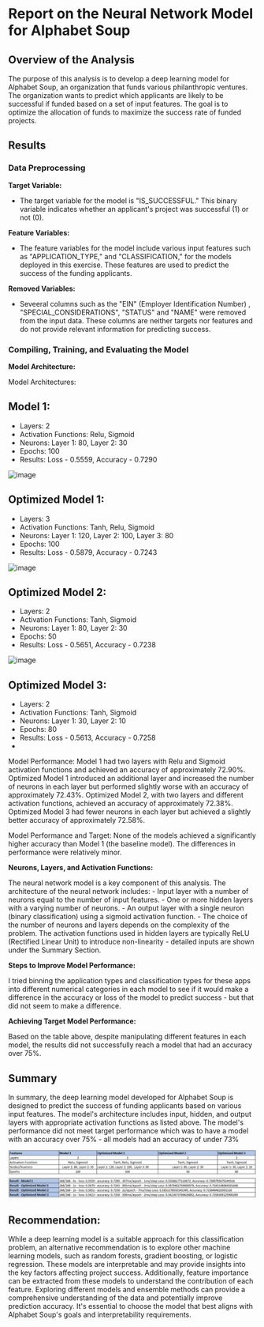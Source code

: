 # Report on the Neural Network Model for Alphabet Soup

## Overview of the Analysis

The purpose of this analysis is to develop a deep learning model for Alphabet Soup, an organization that funds various philanthropic ventures. The organization wants to predict which applicants are likely to be successful if funded based on a set of input features. The goal is to optimize the allocation of funds to maximize the success rate of funded projects.

## Results

### Data Preprocessing

**Target Variable:**

-   The target variable for the model is "IS_SUCCESSFUL." This binary variable indicates whether an applicant's project was successful (1) or not (0).

**Feature Variables:**

-   The feature variables for the model include various input features such as "APPLICATION_TYPE," and "CLASSIFICATION," for the models deployed in this exercise. These features are used to predict the success of the funding applicants.

**Removed Variables:**

-   Seveeral columns such as the "EIN" (Employer Identification Number) , "SPECIAL_CONSIDERATIONS", "STATUS" and "NAME" were removed from the input data. These columns are neither targets nor features and do not provide relevant information for predicting success.

### Compiling, Training, and Evaluating the Model

**Model Architecture:**

Model Architectures:
## Model 1:

- Layers: 2
- Activation Functions: Relu, Sigmoid
- Neurons: Layer 1: 80, Layer 2: 30
- Epochs: 100
- Results: Loss - 0.5559, Accuracy - 0.7290

![image](https://github.com/mehpree/deep-learning-challenge/assets/131678606/7248414b-d9d9-4750-81df-af0fbcad23ae)

## Optimized Model 1:

- Layers: 3
- Activation Functions: Tanh, Relu, Sigmoid
- Neurons: Layer 1: 120, Layer 2: 100, Layer 3: 80
- Epochs: 100
- Results: Loss - 0.5879, Accuracy - 0.7243

![image](https://github.com/mehpree/deep-learning-challenge/assets/131678606/0c37cba1-9b12-447c-a6a0-98fc770ef93b)

## Optimized Model 2:

- Layers: 2
- Activation Functions: Tanh, Sigmoid
- Neurons: Layer 1: 80, Layer 2: 30
- Epochs: 50
- Results: Loss - 0.5651, Accuracy - 0.7238

![image](https://github.com/mehpree/deep-learning-challenge/assets/131678606/0e821e05-9547-4105-94d4-732759d3bfe9)

## Optimized Model 3:

- Layers: 2
- Activation Functions: Tanh, Sigmoid
- Neurons: Layer 1: 30, Layer 2: 10
- Epochs: 80
- Results: Loss - 0.5613, Accuracy - 0.7258
- 
Model Performance:
Model 1 had two layers with Relu and Sigmoid activation functions and achieved an accuracy of approximately 72.90%.
Optimized Model 1 introduced an additional layer and increased the number of neurons in each layer but performed slightly worse with an accuracy of approximately 72.43%.
Optimized Model 2, with two layers and different activation functions, achieved an accuracy of approximately 72.38%.
Optimized Model 3 had fewer neurons in each layer but achieved a slightly better accuracy of approximately 72.58%.

Model Performance and Target:
None of the models achieved a significantly higher accuracy than Model 1 (the baseline model). The differences in performance were relatively minor.

**Neurons, Layers, and Activation Functions:**

The neural network model is a key component of this analysis. The architecture of the neural network includes:
    -   Input layer with a number of neurons equal to the number of input features.
    -   One or more hidden layers with a varying number of neurons.
    -   An output layer with a single neuron (binary classification) using a sigmoid activation function.
    -  The choice of the number of neurons and layers depends on the complexity of the problem. The activation functions used in hidden layers are typically ReLU (Rectified Linear Unit) to introduce non-linearity - detailed inputs are shown under the Summary Section. 

**Steps to Improve Model Performance:**

I tried binning the application types and classification types for these apps into different numerical categories in each model to see if it would make a difference in the accuracy or loss of the model to predict success - but that did not seem to make a difference. 

**Achieving Target Model Performance:**

Based on the table above, despite manipulating different features in each model, the results did not successfully reach a model that had an accuracy over 75%.

## Summary

In summary, the deep learning model developed for Alphabet Soup is designed to predict the success of funding applicants based on various input features. The model's architecture includes input, hidden, and output layers with appropriate activation functions as listed above. The model's performance did not meet target performance which was to have a model with an accuracy over 75% - all models had an accuracy of under 73%

![Alt text](image.png)

## Recommendation:

While a deep learning model is a suitable approach for this classification problem, an alternative recommendation is to explore other machine learning models, such as random forests, gradient boosting, or logistic regression. These models are interpretable and may provide insights into the key factors affecting project success. Additionally, feature importance can be extracted from these models to understand the contribution of each feature. Exploring different models and ensemble methods can provide a comprehensive understanding of the data and potentially improve prediction accuracy. It's essential to choose the model that best aligns with Alphabet Soup's goals and interpretability requirements.

